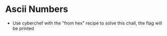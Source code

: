 # Ascii Numbers
- Use cyberchef with the "from hex" recipe to solve this chall, the flag will be printed